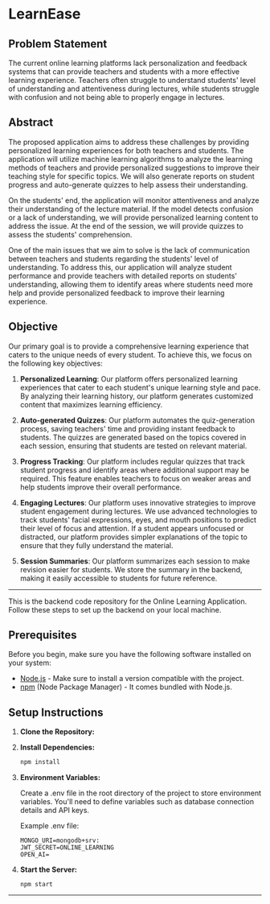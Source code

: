 # LearnEase

## Problem Statement
The current online learning platforms lack personalization and feedback systems that can provide teachers and students with a more effective learning experience. Teachers often struggle to understand students' level of understanding and attentiveness during lectures, while students struggle with confusion and not being able to properly engage in lectures.

## Abstract
The proposed application aims to address these challenges by providing personalized learning experiences for both teachers and students. The application will utilize machine learning algorithms to analyze the learning methods of teachers and provide personalized suggestions to improve their teaching style for specific topics. We will also generate reports on student progress and auto-generate quizzes to help assess their understanding.

On the students' end, the application will monitor attentiveness and analyze their understanding of the lecture material. If the model detects confusion or a lack of understanding, we will provide personalized learning content to address the issue. At the end of the session, we will provide quizzes to assess the students' comprehension.

One of the main issues that we aim to solve is the lack of communication between teachers and students regarding the students' level of understanding. To address this, our application will analyze student performance and provide teachers with detailed reports on students' understanding, allowing them to identify areas where students need more help and provide personalized feedback to improve their learning experience.

## Objective
Our primary goal is to provide a comprehensive learning experience that caters to the unique needs of every student. To achieve this, we focus on the following key objectives:

1. **Personalized Learning**: Our platform offers personalized learning experiences that cater to each student's unique learning style and pace. By analyzing their learning history, our platform generates customized content that maximizes learning efficiency.

2. **Auto-generated Quizzes**: Our platform automates the quiz-generation process, saving teachers' time and providing instant feedback to students. The quizzes are generated based on the topics covered in each session, ensuring that students are tested on relevant material.

3. **Progress Tracking**: Our platform includes regular quizzes that track student progress and identify areas where additional support may be required. This feature enables teachers to focus on weaker areas and help students improve their overall performance.

4. **Engaging Lectures**: Our platform uses innovative strategies to improve student engagement during lectures. We use advanced technologies to track students' facial expressions, eyes, and mouth positions to predict their level of focus and attention. If a student appears unfocused or distracted, our platform provides simpler explanations of the topic to ensure that they fully understand the material.

5. **Session Summaries**: Our platform summarizes each session to make revision easier for students. We store the summary in the backend, making it easily accessible to students for future reference.

---

This is the backend code repository for the Online Learning Application. Follow these steps to set up the backend on your local machine.

## Prerequisites

Before you begin, make sure you have the following software installed on your system:

- [Node.js](https://nodejs.org/) - Make sure to install a version compatible with the project.
- [npm](https://www.npmjs.com/) (Node Package Manager) - It comes bundled with Node.js.

## Setup Instructions

1. **Clone the Repository:**

2. **Install Dependencies:**
   ``` bash
   npm install

3. **Environment Variables:**

    Create a .env file in the root directory of the project to store environment variables. You'll need to define variables such as database connection details and API keys.
    
    Example .env file:
    ``` env
    MONGO_URI=mongodb+srv:
    JWT_SECRET=ONLINE_LEARNING
    OPEN_AI=
    ```
    
4. **Start the Server:**
    ``` npm
    npm start
    ```

---




 
